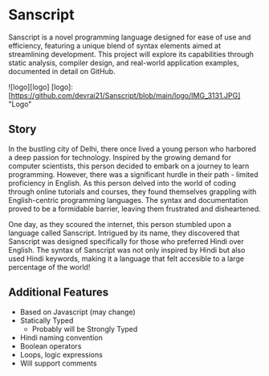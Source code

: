 # Sanscript
Sanscript is a novel programming language designed for ease of use and efficiency, featuring a unique blend of syntax elements aimed at streamlining development. This project will explore its capabilities through static analysis, compiler design, and real-world application examples, documented in detail on GitHub.

![logo][logo]
[logo]: [https://github.com/devrai21/Sanscript/blob/main/logo/IMG_3131.JPG] "Logo"

## Story ##
In the bustling city of Delhi, there once lived a young person who harbored a deep passion for technology. Inspired by the growing demand for computer scientists, this person decided to embark on a journey to learn programming. However, there was a significant hurdle in their path - limited proficiency in English. As this person delved into the world of coding through online tutorials and courses, they found themselves grappling with English-centric programming languages. The syntax and documentation proved to be a formidable barrier, leaving them frustrated and disheartened.

One day, as they scoured the internet, this person stumbled upon a language called Sanscript. Intrigued by its name, they discovered that Sanscript was designed specifically for those who preferred Hindi over English. The syntax of Sanscript was not only inspired by Hindi but also used Hindi keywords, making it a language that felt accesible to a large percentage of the world!



## Additional Features ##
* Based on Javascript (may change)
* Statically Typed
  * Probably will be Strongly Typed
* Hindi naming convention
* Boolean operators
* Loops, logic expressions
* Will support comments

  
